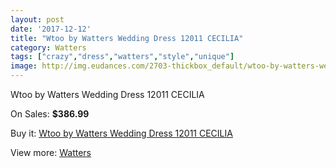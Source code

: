 ```yaml
---
layout: post
date: '2017-12-12'
title: "Wtoo by Watters Wedding Dress 12011 CECILIA"
category: Watters
tags: ["crazy","dress","watters","style","unique"]
image: http://img.eudances.com/2703-thickbox_default/wtoo-by-watters-wedding-dress-12011-cecilia.jpg
---
```

Wtoo by Watters Wedding Dress 12011 CECILIA

On Sales: **$386.99**
<a href="https://www.eudances.com/en/watters/911-wtoo-by-watters-wedding-dress-12011-cecilia.html"><amp-img layout="responsive" width="600" height="600" src="//img.eudances.com/2703-thickbox_default/wtoo-by-watters-wedding-dress-12011-cecilia.jpg" alt="Wtoo by Watters Wedding Dress 12011 CECILIA 0" /></a>
<a href="https://www.eudances.com/en/watters/911-wtoo-by-watters-wedding-dress-12011-cecilia.html"><amp-img layout="responsive" width="600" height="600" src="//img.eudances.com/2704-thickbox_default/wtoo-by-watters-wedding-dress-12011-cecilia.jpg" alt="Wtoo by Watters Wedding Dress 12011 CECILIA 1" /></a>

Buy it: [Wtoo by Watters Wedding Dress 12011 CECILIA](https://www.eudances.com/en/watters/911-wtoo-by-watters-wedding-dress-12011-cecilia.html "Wtoo by Watters Wedding Dress 12011 CECILIA")

View more: [Watters](https://www.eudances.com/en/12-watters "Watters")